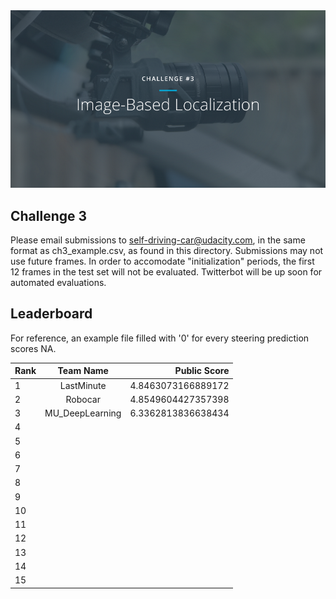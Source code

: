 <img src="../../images/challenge3.png" alt="Self-Driving Car" width="800px">

## Challenge 3
Please email submissions to self-driving-car@udacity.com, in the same format as ch3_example.csv, as found in this directory. Submissions may not use future frames. In order to accomodate "initialization" periods, the first 12 frames in the test set will not be evaluated. Twitterbot will be up soon for automated evaluations.

## Leaderboard

For reference, an example file filled with '0' for every steering prediction scores NA.

| Rank | Team Name        |     Public Score     |
| ---- | :---------------:| --------------------:|
| 1    | LastMinute | 4.8463073166889172 |
| 2    | Robocar | 4.8549604427357398 |
| 3    | MU_DeepLearning | 6.3362813836638434 |
| 4    |||
| 5    |||
| 6    |||
| 7    |||
| 8    |||
| 9    |||
| 10   |||
| 11   |||
| 12   |||
| 13   |||
| 14   |||
| 15   |||

